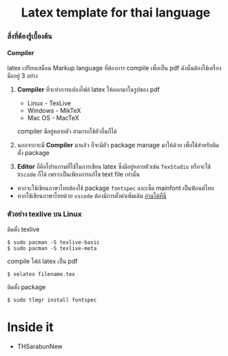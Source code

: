 # <p align="center">Latex template for thai language </p>

### สิ่งที่ต้องรู้เบื้องต้น

#### Compiler

latex เปรียบเสมือน Markup language ที่ต้องการ compile เพื่อเป็น pdf ดังนั้นต้องใช้เครื่องมืออยู่ 3 อย่าง

1. **Compiler** ที่จะทำการแปลงไฟล์ latex ให้ออกมาในรูปของ pdf
    - Linux - TexLive
    - Windows - MikTeX
    - Mac OS - MacTeX

    compiler มีอยู่หลายตัว สามารถใช้ตัวอื่นก็ได้

2.  นอกจากจะมี **Compiler** มาแล้ว ก็จะมีตัว package manage มาให้ด้วย เพื่อใช้สำหรับติดตั้ง package

3. **Editor** ก็คือโปรแกรมที่ใช้ในการเขียน latex ซึ่งมีอยู่หลายตัวเช่น `TexStudio` หรือจะใช้ `Vscode` ก็ได้ เพราะเป็นเพียงการแก้ไข text file เท่านั้น

- หากจะใช้เขียนภาษาไทยต้องใช้ package `fontspec` และเซ็ต mainfont เป็นฟ้อนต์ไทย
- หากใช้เขียนภาษาไทยด้วย `vscode` ต้องมีการตั้งค่าเพิ่มเติม [อ่านได้ที่นี่](https://medium.com/@kritsiwat/%E0%B8%81%E0%B8%B2%E0%B8%A3%E0%B9%83%E0%B8%8A%E0%B9%89%E0%B8%84%E0%B8%B3%E0%B8%AA%E0%B8%B1%E0%B9%88%E0%B8%87-xelatex-%E0%B8%9A%E0%B8%99-visual-studio-code-%E0%B9%82%E0%B8%94%E0%B8%A2%E0%B9%83%E0%B8%8A%E0%B9%89-plugin-latex-workshop-d6462cb5af46)

### ตัวอย่าง texlive บน Linux

ติดตั้ง texlive

```
$ sudo pacman -S texlive-basic 
$ sudo pacman -S texlive-meta
```
compile ไฟล์ latex เป็น pdf

```
$ xelatex filename.tex
```

ติดตั้ง package

```
$ sudo tlmgr install fontspec  
```


# Inside it
 
- THSarabunNew